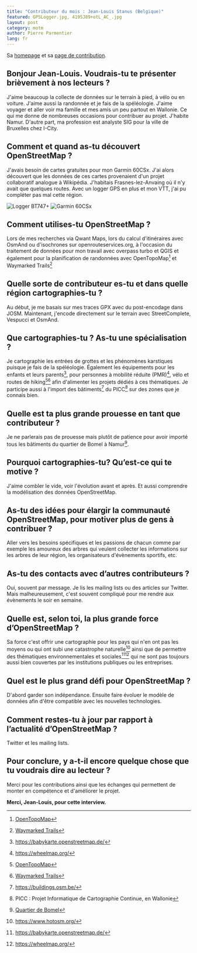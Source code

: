 ```yaml
---
title: "Contributeur du mois : Jean-Louis Stanus (Belgique)"
featured: GPSLogger.jpg, 419SJ89+otL_AC_.jpg
layout: post
category: motm
author: Pierre Parmentier
lang: fr
---
```


Sa [homepage](https://www.openstreetmap.org/user/Jean-Louis%20Stanus) et sa [page de contribution](https://hdyc.neis-one.org/?Jean-Louis%20Stanus).

## Bonjour Jean-Louis. Voudrais-tu te présenter brièvement à nos lecteurs ?

J'aime beaucoup la collecte de données sur le terrain à pied, à vélo ou en voiture. J'aime aussi la randonnée et je fais de la spéléologie. J'aime voyager et aller voir ma famille et mes amis un peu partout en Wallonie. Ce qui me donne de nombreuses occasions pour contribuer au projet. J'habite Namur. D'autre part, ma profession est analyste SIG pour la ville de Bruxelles chez I-City.

## Comment et quand as-tu découvert OpenStreetMap ?

J'avais besoin de cartes gratuites pour mon Garmin 60CSx. J'ai alors découvert que les données de ces cartes provenaient d'un projet collaboratif analogue à Wikipédia. J'habitais Frasnes-lez-Anvaing où il n'y avait que quelques routes. Avec un logger GPS en plus et mon VTT, j'ai pu compléter pas mal cette région.

<!--
![Logger BT747+ Source:gnss-info.blogspot.com](http://4.bp.blogspot.com/-U0UNwmgi_r4/TwnOKQG0uxI/AAAAAAAAAmM/OR-0vEVqrkU/s1600/GPSLogger.jpg)
![Garmin 60Csx Source: pngwing](https://w7.pngwing.com/pngs/182/600/png-transparent-gps-navigation-systems-garmin-gpsmap-60csx-garmin-ltd-feature-phone-gps-watch-material-science-and-technology-lines-electronics-gadget-mobile-phone.png)
-->
![Logger BT747+](/GPSLogger.jpg)
![Garmin 60CSx](/419SJ89+otL_AC_.jpg)

## Comment utilises-tu OpenStreetMap ?

Lors de mes recherches via Qwant Maps, lors du calcul d'itinéraires avec OsmAnd ou d'isochrones sur openrouteservices.org, à l'occasion du traitement de données pour mon travail avec overpass turbo et QGIS et également pour la planification de randonnées avec OpenTopoMap[^1] et Waymarked Trails[^2]

## Quelle sorte de contributeur es-tu et dans quelle région cartographies-tu ?

Au début, je me basais sur mes traces GPX avec du post-encodage dans JOSM. Maintenant, j'encode directement sur le terrain avec StreetComplete, Vespucci et OsmAnd.

## Que cartographies-tu ? As-tu une spécialisation ?

Je cartographie les entrées de grottes et les phénomènes karstiques puisque je fais de la spéléologie. Également les équipements pour les enfants et leurs parents[^3], pour personnes à mobilité réduite (PMR)[^4], vélo et routes de hiking[^1][^2] afin d'alimenter les projets dédiés à ces thématiques. Je participe aussi à l'import des bâtiments[^5] du PICC[^6] sur des zones que je connais bien.

## Quelle est ta plus grande prouesse en tant que contributeur ?

Je ne parlerais pas de prouesse mais plutôt de patience pour avoir importé tous les bâtiments du quartier de Bomel à Namur[^7].

## Pourquoi cartographies-tu? Qu’est-ce qui te motive ?

J'aime combler le vide, voir l'évolution avant et après. Et aussi comprendre la modélisation des données OpenStreetMap.

## As-tu des idées pour élargir la communauté OpenStreetMap, pour motiver plus de gens à contribuer ?

Aller vers les besoins spécifiques et les passions de chacun comme par exemple les amoureux des arbres qui veulent collecter les informations sur les arbres de leur région, les organisateurs d'évènements sportifs, etc.

## As-tu des contacts avec d’autres contributeurs ?

Oui, souvent par message. Je lis les mailing lists ou des articles sur Twitter. Mais malheureusement, c'est souvent compliqué pour me rendre aux évènements le soir en semaine.

## Quelle est, selon toi, la plus grande force d’OpenStreetMap ?

Sa force c'est offrir une cartographie pour les pays qui n'en ont pas les moyens ou qui ont subi une catastrophe naturelle[^8] ainsi que de permettre des thématiques environnementales et sociales[^3][^4] qui ne sont pas toujours aussi bien couvertes par les institutions publiques ou les entreprises.

## Quel est le plus grand défi pour OpenStreetMap ?

D'abord garder son indépendance. Ensuite faire évoluer le modèle de données afin d'être compatible avec les nouvelles technologies.

## Comment restes-tu à jour par rapport à l’actualité d’OpenStreetMap ?

Twitter et les mailing lists.

## Pour conclure, y a-t-il encore quelque chose que tu voudrais dire au lecteur ?

Merci pour les contributions ainsi que les échanges qui permettent de monter en compétence et d'améliorer le projet.

**Merci, Jean-Louis, pour cette interview.**

[^1]: [OpenTopoMap](https://opentopomap.org)

[^2]: [Waymarked Trails](https://waymarkedtrails.org/)

[^3]: https://babykarte.openstreetmap.de/

[^4]: https://wheelmap.org/

[^5]: https://buildings.osm.be/

[^6]: PICC : Projet Informatique de Cartographie Continue, en Wallonie

[^7]: [Quartier de Bomel](https://www.openstreetmap.org/#map=17/50.47237/4.86082)

[^8]: https://www.hotosm.org/
